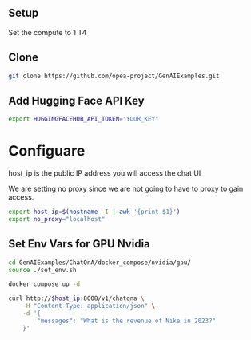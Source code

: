 ## Setup

Set the compute to 1 T4

## Clone

```sh
git clone https://github.com/opea-project/GenAIExamples.git
```

## Add Hugging Face API Key

```sh
export HUGGINGFACEHUB_API_TOKEN="YOUR_KEY"
```

# Configuare

host_ip is the public IP address you will access the chat UI

We are setting no proxy since we are not going to have to proxy to gain access.

```sh
export host_ip=$(hostname -I | awk '{print $1}')
export no_proxy="localhost"
```

## Set Env Vars for GPU Nvidia

```sh
cd GenAIExamples/ChatQnA/docker_compose/nvidia/gpu/
source ./set_env.sh
```

```sh
docker compose up -d
```


```sh
curl http://$host_ip:8008/v1/chatqna \
    -H "Content-Type: application/json" \
    -d '{
        "messages": "What is the revenue of Nike in 2023?"
    }'
```